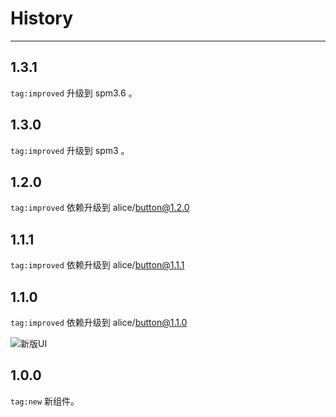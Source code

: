 # History

---

## 1.3.1

`tag:improved` 升级到 spm3.6 。

## 1.3.0

`tag:improved` 升级到 spm3 。

## 1.2.0

`tag:improved` 依赖升级到 alice/button@1.2.0

## 1.1.1

`tag:improved` 依赖升级到 alice/button@1.1.1

## 1.1.0

`tag:improved` 依赖升级到 alice/button@1.1.0

![新版UI](https://i.alipayobjects.com/e/201305/Q7p9gFNWP.png)

## 1.0.0

`tag:new` 新组件。

